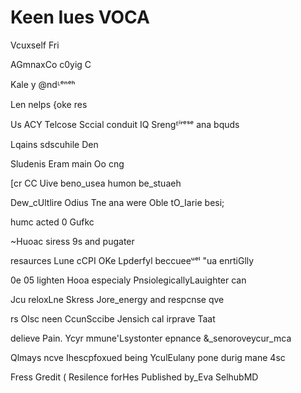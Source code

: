 
# Keen Iues VOCA

Vcuxself Fri

AGmnaxCo c0yig C

Kale y @ndᴸᵉⁿᵉʰ

Len nelps {oke res

Us ACY Telcose Sccial conduit IQ Srengᴱⁱʳᵉˢᵉ ana bquds

Lqains sdscuhile Den

Sludenis Eram main Oo cng

[cr CC Uive beno_usea humon be_stuaeh

Dew_cUltlire Odius Tne ana were Oble tO_Iarie besi;

humc acted 0 Gufkc

~Huoac siress 9s and pugater

resaurces Lune cCPI OKe Lpderfyl beccueeᵘᵉˡ "ua enrtiGlly

0e 05 lighten Hooa especialy PnsiolegicallyLauighter can

Jcu reloxLne Skress Jore_energy and respcnse qve

rs Olsc neen CcunSccibe Jensich cal irprave Taat

delieve Pain. Ycyr mmune'Lsystonter epnance &_senoroveycur_mca

Qlmays ncve Ihescpfoxued being YculEulany pone durig mane 4sc

Fress Gredit ( Resilence forHes Published by_Eva SelhubMD

